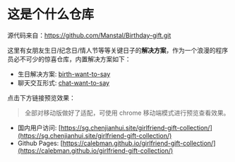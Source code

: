 # 这是个什么仓库

源代码来自：https://github.com/Manstal/Birthday-gift.git

这里有女朋友生日/纪念日/情人节等等关键日子的**解决方案**，作为一个浪漫的程序员必不可少的惊喜仓库，内置解决方案如下：

- 生日解决方案: [birth-want-to-say](https://github.com/calebman/girlfriend-gift-collection/tree/master/birth-want-to-say)
- 聊天交互形式: [chat-want-to-say](https://github.com/calebman/girlfriend-gift-collection/tree/master/chat-want-to-say)

点击下方链接预览效果：

> 全部对移动版做好了适配，可使用 chrome 移动端模式进行预览查看效果。
> 

- 国内用户访问: [https://sg.chenjianhui.site/girlfriend-gift-collection/](https://sg.chenjianhui.site/girlfriend-gift-collection/)
- Github Pages: [https://calebman.github.io/girlfriend-gift-collection/](https://calebman.github.io/girlfriend-gift-collection/)
